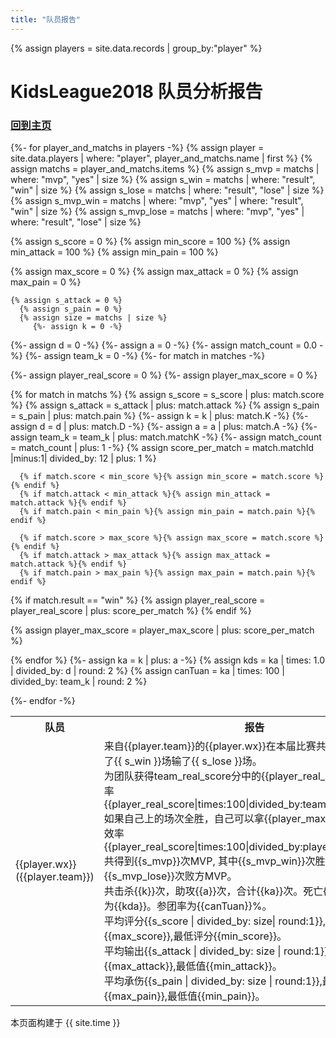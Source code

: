 ```yaml
---
title: "队员报告"
---
```


{% assign players = site.data.records | group_by:"player" %}

# KidsLeague2018 队员分析报告
### [回到主页](index.html)

<table>
 <tr>
    <th>队员</th>
    <th>报告</th>
 </tr>
 
{%- for player_and_matchs in players -%}
  {% assign player = site.data.players | where: "player", player_and_matchs.name | first %}
  {% assign matchs = player_and_matchs.items %}
  {% assign s_mvp = matchs | where: "mvp", "yes" | size %}
  {% assign s_win = matchs | where: "result", "win" | size %}
  {% assign s_lose = matchs | where: "result", "lose" | size %}
  {% assign s_mvp_win = matchs | where: "mvp", "yes" | where: "result", "win"  | size %}
  {% assign s_mvp_lose = matchs | where: "mvp", "yes" | where: "result", "lose"  | size %}
  
  {% assign s_score = 0 %}
  {% assign min_score = 100 %}
  {% assign min_attack = 100 %}
  {% assign min_pain = 100 %}
  
  {% assign max_score = 0 %}
  {% assign  max_attack = 0 %}
  {% assign  max_pain = 0 %}
  
    {% assign s_attack = 0 %}
      {% assign s_pain = 0 %}
      {% assign size = matchs | size %}
         {%- assign k = 0 -%}
  {%- assign d = 0 -%}
  {%- assign a = 0 -%}
  {%- assign match_count = 0.0 -%}
  {%- assign team_k = 0 -%}
  {%- for match in matches -%}
  
  {%- assign player_real_score = 0 %}
{%- assign player_max_score = 0 %}

  {% for match in matchs %}
    {% assign s_score = s_score | plus: match.score  %}
    {% assign s_attack = s_attack | plus: match.attack %}
    {% assign s_pain = s_pain | plus: match.pain %}
          {%- assign k = k | plus: match.K -%}
      {%- assign d = d | plus: match.D -%}
      {%- assign a = a | plus: match.A -%}
      {%- assign team_k = team_k | plus: match.matchK -%}
      {%- assign match_count = match_count | plus: 1 -%}
      {% assign score_per_match = match.matchId |minus:1| divided_by: 12 | plus: 1 %}
      
      {% if match.score < min_score %}{% assign min_score = match.score %}{% endif %}
      {% if match.attack < min_attack %}{% assign min_attack = match.attack %}{% endif %}
      {% if match.pain < min_pain %}{% assign min_pain = match.pain %}{% endif %}

      {% if match.score > max_score %}{% assign max_score = match.score %}{% endif %}
      {% if match.attack > max_attack %}{% assign max_attack = match.attack %}{% endif %}
      {% if match.pain > max_pain %}{% assign max_pain = match.pain %}{% endif %}

  {% if match.result == "win" %}
    {% assign player_real_score = player_real_score | plus: score_per_match %}
  {% endif %}
    
  {% assign player_max_score = player_max_score | plus: score_per_match %}
  
  {% endfor %}
 {%- assign ka = k | plus: a -%}
 {% assign kds = ka | times: 1.0 | divided_by: d | round: 2 %}
 {% assign canTuan = ka | times: 100 | divided_by: team_k | round: 2 %}

  
 
  <tr>
    <td>  {{player.wx}}  <br>  ({{player.team}}) </td>  
    <td>  
来自{{player.team}}的{{player.wx}}在本届比赛共出场{{size}}次,赢了{{ s_win }}场输了{{ s_lose }}场。
<br>为团队获得team_real_score分中的{{player_real_score}}分，贡献率{{player_real_score|times:100|divided_by:team_real_score}}%,
     如果自己上的场次全胜，自己可以拿{{player_max_score}}分，拿分效率{{player_real_score|times:100|divided_by:player_max_score}}%
<br>共得到{{s_mvp}}次MVP, 其中{{s_mvp_win}}次胜方MVP,{{s_mvp_lose}}次败方MVP。
<br>共击杀{{k}}次，助攻{{a}}次，合计{{ka}}次。死亡{{d}}次。 KDA值为{{kda}}。参团率为{{canTuan}}%。
<br>平均评分{{s_score | divided_by: size| round:1}},其中最高评分{{max_score}},最低评分{{min_score}}。
<br>平均输出{{s_attack | divided_by: size | round:1}},最高值{{max_attack}},最低值{{min_attack}}。
<br>平均承伤{{s_pain | divided_by: size | round:1}},最高值{{max_pain}},最低值{{min_pain}}。
 </td>
  </tr>
{%- endfor -%}
</table>


本页面构建于 {{ site.time }}
